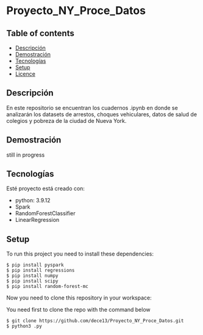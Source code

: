 # Proyecto_NY_Proce_Datos

## Table of contents
* [Descripción](#descripción)
* [Demostración](#demostración)
* [Tecnologías](#tecnologías)
* [Setup](#setup)
* [Licence](#licence)

## Descripción

En este repositorio se encuentran los cuadernos .ipynb en donde se analizarán los datasets de arrestos, choques vehiculares, datos de salud de colegios y pobreza de la ciudad de Nueva York.

## Demostración

still in progress

## Tecnologías
Esté proyecto está creado con:
* python: 3.9.12
* Spark
* RandomForestClassifier
* LinearRegression

## Setup
To run this project you need to install these dependencies:
```
$ pip install pyspark
$ pip install regressions
$ pip install numpy
$ pip install scipy
$ pip install random-forest-mc
```

Now you need to clone this repository in your workspace:

You need first to clone the repo with the command below

```
$ git clone https://github.com/dece13/Proyecto_NY_Proce_Datos.git
$ python3 .py

